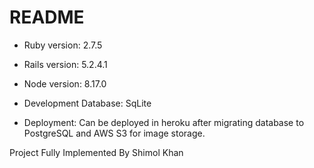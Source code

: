 # README

* Ruby version: 2.7.5

* Rails version: 5.2.4.1

* Node version: 8.17.0

* Development Database: SqLite

* Deployment: Can be deployed in heroku after migrating database to PostgreSQL and AWS S3 for image storage.

Project Fully Implemented By Shimol Khan
